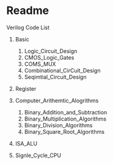 # Readme
Verilog Code List

1. Basic
	1. Logic_Circuit_Design
	2. CMOS_Logic_Gates
	3. COMS_MUX
	4. Combinational_CirCuit_Design
	5. Seqimtial_Circuit_Design
	
2. Register

3. Computer_Arithemtic_Alogrithms
	1. Binary_Addition_and_Subtraction
	2. Binary_Multiplication_Algorithms
	3. Binary_Division_Algorithms
	4. Binary_Square_Root_Algorithms
	
4. ISA_ALU

5. Signle_Cycle_CPU